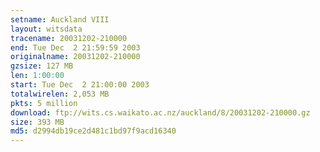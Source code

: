 ```yaml
---
setname: Auckland VIII
layout: witsdata
tracename: 20031202-210000
end: Tue Dec  2 21:59:59 2003
originalname: 20031202-210000
gzsize: 127 MB
len: 1:00:00
start: Tue Dec  2 21:00:00 2003
totalwirelen: 2,053 MB
pkts: 5 million
download: ftp://wits.cs.waikato.ac.nz/auckland/8/20031202-210000.gz
size: 393 MB
md5: d2994db19ce2d481c1bd97f9acd16340
---
```

